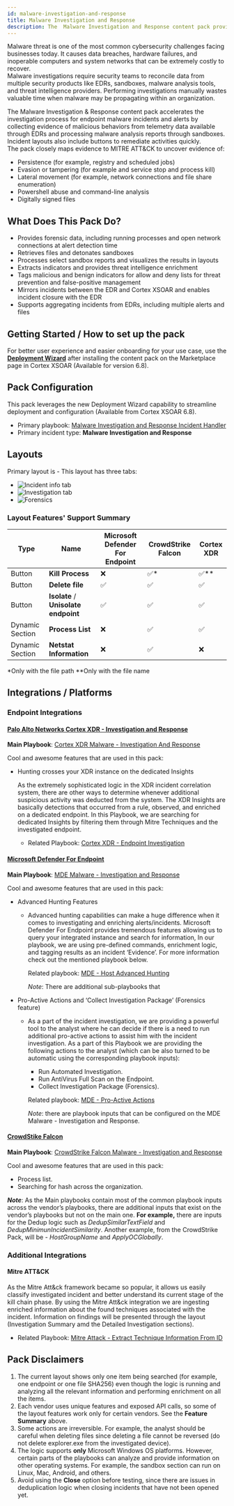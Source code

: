 ```yaml
---
id: malware-investigation-and-response
title: Malware Investigation and Response
description: The  Malware Investigation and Response content pack provides a framework for handling malware investigations.
---
```


Malware threat is one of the most common cybersecurity challenges facing businesses today. It causes data breaches, hardware failures, and inoperable computers and system networks that can be extremely costly to recover.  
Malware investigations require security teams to reconcile data from multiple security products like EDRs, sandboxes, malware analysis tools, and threat intelligence providers. 
Performing investigations manually wastes valuable time when malware may be propagating within an organization.

The Malware Investigation & Response content pack accelerates the investigation process for endpoint malware incidents and alerts by collecting evidence of malicious behaviors from telemetry data available through EDRs and processing malware analysis reports through sandboxes. Incident layouts also include buttons to remediate activities quickly.    
The pack closely maps evidence to MITRE ATT&CK to uncover evidence of:
- Persistence (for example, registry and scheduled jobs)
- Evasion or tampering (for example and service stop and process kill)
- Lateral movement (for example, network connections and file share enumeration)
- Powershell abuse and command-line analysis
- Digitally signed files

## What Does This Pack Do?
* Provides forensic data, including running processes and open network connections at alert detection time
* Retrieves files and detonates sandboxes
* Processes select sandbox reports and visualizes the results in layouts
* Extracts indicators and provides threat intelligence enrichment
* Tags malicious and benign indicators for allow and deny lists for threat prevention and false-positive management
* Mirrors incidents between the EDR and Cortex XSOAR and enables incident closure with the EDR
* Supports aggregating incidents from EDRs, including multiple alerts and files

## Getting Started / How to set up the pack
For better user experience and easier onboarding for your use case, use the [**Deployment Wizard**](https://docs.paloaltonetworks.com/cortex/cortex-xsoar/6-8/cortex-xsoar-admin/marketplace/content-pack-installation/install-a-content-pack/use-the-use-case-deployment-wizard) after installing the content pack on the Marketplace page in Cortex XSOAR (Available for version 6.8).


## Pack Configuration
This pack leverages the new Deployment Wizard capability to streamline deployment and configuration (Available from Cortex XSOAR 6.8).  
- Primary playbook: [Malware Investigation and Response Incident Handler](https://xsoar.pan.dev/docs/reference/playbooks/malware-investigation--response-incident-handler)
- Primary incident type: **Malware Investigation and Response**


## Layouts
Primary layout is - 
This layout has three tabs:
* ![Incident info tab](../../../docs/doc_imgs/reference/MalwareInvestigationAndResponse/Malware_Investigation_And_Response_layout1.png)
* ![Investigation tab](../../../docs/doc_imgs/reference/MalwareInvestigationAndResponse/Malware_Investigation_And_Response_layout2.png)
* ![Forensics](../../../docs/doc_imgs/reference/MalwareInvestigationAndResponse/Malware_Investigation_And_Response_layout3.png)

### Layout Features' Support Summary

| **Type**                  | **Name**                         | **Microsoft Defender For Endpoint** | **CrowdStrike Falcon**      | **Cortex XDR**              | 
|------------------------------|-------------------------------------|-------------------------------------|-----------------------------|-------------------------------|
| Button                       | **Kill Process**                    |                   :x:                 | :white_check_mark:*                                     |  :white_check_mark:**                                   |
| Button                       | **Delete file**                      |                   :white_check_mark:                 |               :white_check_mark:                         |               :white_check_mark:                          |
| Button                       | **Isolate** / **Unisolate endpoint**       |                   :white_check_mark:                 |               :white_check_mark:                          |              :white_check_mark:                          |
| Dynamic Section              | **Process List**             |                   :x:                 |               :white_check_mark:                         |               :white_check_mark:                         |
| Dynamic Section              | **Netstat Information**      |                   :x:                |              :white_check_mark:                          |               :x:                       |
*Only with the file path
**Only with the file name


 
## Integrations / Platforms
### Endpoint Integrations

#### [Palo Alto Networks Cortex XDR - Investigation and Response](https://xsoar.pan.dev/marketplace/details/CortexXDR)
**Main Playbook**: [Cortex XDR Malware - Investigation And Response](https://xsoar.pan.dev/docs/reference/playbooks/cortex-xdr-malware---investigation-and-response)

Cool and awesome features that are used in this pack:

- Hunting crosses your XDR instance on the dedicated Insights

    As the extremely sophisticated logic in the XDR incident correlation system, there are other ways to determine whenever additional suspicious activity was deducted from the system. The XDR Insights are basically detections that occurred from a rule, observed, and enriched on a dedicated endpoint. In this Playbook, we are searching for dedicated Insights by filtering them through Mitre Techniques and the investigated endpoint. 
  - Related Playbook: [Cortex XDR - Endpoint Investigation](https://xsoar.pan.dev/docs/reference/playbooks/cortex-xdr---endpoint-investigation)



#### [Microsoft Defender For Endpoint](https://xsoar.pan.dev/marketplace/details/MicrosoftDefenderAdvancedThreatProtection)
**Main Playbook**: [MDE Malware - Investigation and Response](https://xsoar.pan.dev/docs/reference/playbooks/mde-malware---investigation-and-response)

Cool and awesome features that are used in this pack:
- Advanced Hunting Features
  - Advanced hunting capabilities can make a huge difference when it comes to investigating and enriching alerts/incidents. Microsoft Defender For Endpoint provides tremendous features allowing us to query your integrated instance and search for information, In our playbook, we are using pre-defined commands, enrichment logic, and tagging results as an incident ‘Evidence’. For more information check out the mentioned playbook below.
  
    Related playbook: [MDE - Host Advanced Hunting]()
    
    _Note_: There are additional sub-playbooks that
    
- Pro-Active Actions and ‘Collect Investigation Package’ (Forensics feature)
  - As a part of the incident investigation, we are providing a powerful tool to the analyst where he can decide if there is a need to run additional pro-active actions to assist him with the incident investigation. As a part of this Playbook we are providing the following actions to the analyst (which can be also turned to be automatic using the corresponding playbook inputs):
    - Run Automated Investigation.
    - Run AntiVirus Full Scan on the Endpoint.
    - Collect Investigation Package (Forensics). 
    
    Related playbook: [MDE - Pro-Active Actions]()
  
    _Note_: there are playbook inputs that can be configured on the MDE Malware - Investigation and Response.



#### [CrowdStike Falcon](https://xsoar.pan.dev/marketplace/details/CrowdStrikeFalcon)
**Main Playbook**: [CrowdStrike Falcon Malware - Investigation and Response](https://xsoar.pan.dev/docs/reference/playbooks/crowd-strike-falcon-malware---investigation-and-response)

Cool and awesome features that are used in this pack:
 - Process list.
 - Searching for hash across the organization.

_**Note**_:
As the Main playbooks contain most of the common playbook inputs across the vendor’s playbooks, there are additional inputs that exist on the vendor’s playbooks but not on the main one. 
**For example,** there are inputs for the Dedup logic such as _DedupSimilarTextField_ and _DedupMinimunIncidentSimilarity_.
Another example, from the CrowdStrike Pack, will be - _HostGroupName_ and _ApplyOCGlobally_.

### Additional Integrations
#### Mitre ATT&CK 
As the Mitre Att&ck framework became so popular, it allows us easily classify investigated incident and better understand its current stage of the kill chain phase. By using the Mitre Att&ck integration we are ingesting enriched information about the found techniques associated with the incident. 
Information on findings will be presented through the layout (Investigation Summary amd the Detailed Investigation sections).
- Related Playbook: [Mitre Attack - Extract Technique Information From ID](https://xsoar.pan.dev/docs/reference/playbooks/mitre-attack---extract-technique-information-from-id)

## Pack Disclaimers
1. The current layout shows only one item being searched (for example, one endpoint or one file SHA256) even though the logic is running and analyzing all the relevant information and performing enrichment on all the items.
2. Each vendor uses unique features and exposed API calls, so some of the layout features work only for certain vendors. See the **Feature Summary** above.
3. Some actions are irreversible. For example, the analyst should be careful when deleting files since deleting a file cannot be reversed (do not delete explorer.exe from the investigated device).
4. The logic supports **only** Microsoft Windows OS platforms. However, certain parts of the playbooks can analyze and provide information on other operating systems. For example, the sandbox section can run on Linux, Mac, Android, and others.
5. Avoid using the **Close** option before testing, since there are issues in deduplication logic when closing incidents that have not been opened yet.

 
